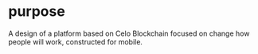 # purpose
A design of a platform based on Celo Blockchain focused on change how people will work, constructed for mobile.
